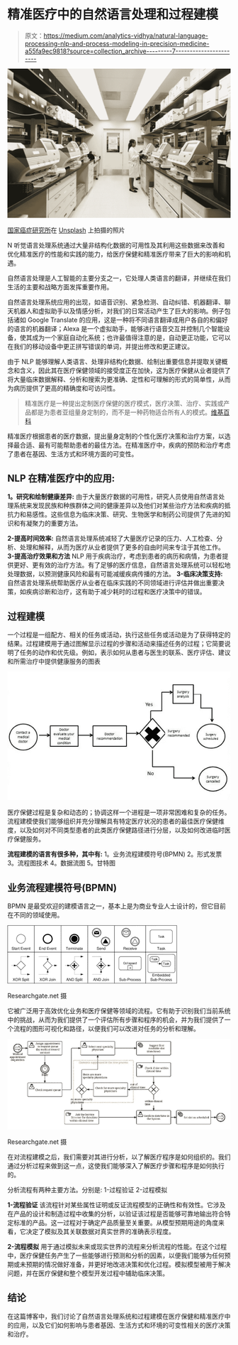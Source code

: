 # 精准医疗中的自然语言处理和过程建模

> 原文：<https://medium.com/analytics-vidhya/natural-language-processing-nlp-and-process-modeling-in-precision-medicine-a55fa9ec9818?source=collection_archive---------7----------------------->

![](img/47f5fc43c602670b54a99bf9c67de171.png)

[国家癌症研究所](https://unsplash.com/@nci?utm_source=medium&utm_medium=referral)在 [Unsplash](https://unsplash.com?utm_source=medium&utm_medium=referral) 上拍摄的照片

N 听觉语言处理系统通过大量非结构化数据的可用性及其利用这些数据来改善和优化精准医疗的性能和实践的能力，给医疗保健和精准医疗带来了巨大的影响和机遇。

自然语言处理是人工智能的主要分支之一，它处理人类语言的翻译，并继续在我们生活的主要和战略方面发挥重要作用。

自然语言处理系统应用的出现，如语音识别、紧急检测、自动纠错、机器翻译、聊天机器人和虚拟助手以及情感分析，对我们的日常活动产生了巨大的影响。例子包括诸如 Google Translate 的应用，这是一种将不同语言翻译成用户各自的和偏好的语言的机器翻译；Alexa 是一个虚拟助手，能够进行语音交互并控制几个智能设备，使其成为一个家庭自动化系统；也许最值得注意的是，自动更正功能，它可以在我们的移动设备中更正拼写错误的单词，并提出修改和更正建议。

由于 NLP 能够理解人类语言、处理非结构化数据、绘制出重要信息并提取关键概念和含义，因此其在医疗保健领域的接受度正在加快，这为医疗保健从业者提供了将大量临床数据解释、分析和搜索为更准确、定性和可理解的形式的简单性，从而为病历提供了更高的精确度和可访问性。

> 精准医疗是一种提出定制医疗保健的医疗模式，医疗决策、治疗、实践或产品都是为患者亚组量身定制的，而不是一种药物适合所有人的模式。[维基百科](https://en.wikipedia.org/wiki/Precision_medicine)

精准医疗根据患者的医疗数据，提出量身定制的个性化医疗决策和治疗方案，以选择最合适、最有可能帮助患者的最佳方法。在精准医疗中，疾病的预防和治疗考虑了患者在基因、生活方式和环境方面的可变性。

## NLP 在精准医疗中的应用:

**1。研究和绘制健康差异:**
由于大量医疗数据的可用性，研究人员使用自然语言处理系统来发现民族和种族群体之间的健康差异以及他们对某些治疗方法和疾病的抵抗力和易感性。这些信息为临床决策、研究、生物医学和制药公司提供了先进的知识和有凝聚力的重要方法。

**2-提高时间效率:**
自然语言处理系统减轻了大量医疗记录的压力、人工检查、分析、处理和解释，从而为医疗从业者提供了更多的自由时间来专注于其他工作。
**3-提高治疗效果和方法**
NLP 用于疾病治疗，考虑到患者的病历和病情，为患者提供更好、更有效的治疗方法。有了足够的医疗信息，自然语言处理系统可以轻松地处理数据，以预测健康风险和最有可能减缓疾病传播的方法。
**3-临床决策支持:**
自然语言处理系统帮助医疗从业者在临床实践的不同领域进行评估并做出重要决策，如疾病诊断和治疗，这有助于减少耗时的过程和医疗决策中的错误。

## 过程建模

一个过程是一组配方、相关的任务或活动，执行这些任务或活动是为了获得特定的结果。过程建模用于通过图解显示过程的步骤和活动来描述任务的过程；它简要说明了任务的动作和优先级。例如，表示如何从患者与医生的联系、医疗评估、建议和所需治疗中提供健康服务的图表

![](img/1309f63aed1b2e81e3c21378a3d1dd29.png)

医疗保健过程是复杂和动态的；协调这样一个进程是一项非常困难和复杂的任务。流程建模使我们能够组织并充分理解具有特定医疗状况的患者的最佳医疗保健维度，以及如何对不同类型患者的此类医疗保健路径进行分层，以及如何改进临时医疗保健服务。

**流程建模的语言有很多种，其中有:**
1。业务流程建模符号(BPMN)
2。形式发票 3。流程图技术
4。数据流图
5。甘特图

## 业务流程建模符号(BPMN)

BPMN 是最受欢迎的建模语言之一，基本上是为商业专业人士设计的，但它目前在不同的领域使用。

![](img/ef8b229d95e45d21cff65b3be6622be5.png)

Researchgate.net 摄

它被广泛用于高效优化业务和医疗保健等领域的流程。它有助于识别我们当前系统中的挑战，从而为我们提供了一个评估所有步骤和程序的机会，并为我们提供了一个流程的图形可视化和路径，以便我们可以改进对任务的分析和理解。

![](img/2a90b2317a217be310abec76b4543f59.png)

Researchgate.net 摄

在对流程建模之后，我们需要对其进行分析，以了解医疗程序是如何组织的。我们通过分析过程来做到这一点，这使我们能够深入了解医疗步骤和程序是如何执行的。

分析流程有两种主要方法。分别是:
1-过程验证
2-过程模拟

**1-流程验证**
该流程针对某些属性证明或反证流程模型的正确性和有效性。它涉及在产品的设计和制造过程中收集的分析，以验证该过程是否能够可靠地输出符合特定标准的产品。这一过程对于确定产品质量至关重要。从模型预期用途的角度来看，它决定了模拟及其关联数据对真实世界的准确表示程度。

**2-流程模拟**
用于通过模拟未来或现实世界的流程来分析流程的性能。在这个过程中，医疗保健任务产生了一些能够进行预测和分析的因素，以便我们能够为任何预期或未预期的情况做好准备，并更好地改进决策和优化过程。模拟模型被用于解决问题，并在医疗保健和整个模型开发过程中辅助临床决策。

## 结论

在这篇博客中，我们讨论了自然语言处理系统和过程建模在医疗保健和精准医疗中的应用，以及它们如何影响与患者基因、生活方式和环境的可变性相关的医疗决策和治疗。
